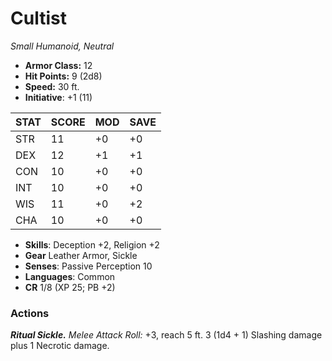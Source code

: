 # Cultist

*Small Humanoid, Neutral*

- **Armor Class:** 12
- **Hit Points:** 9 (2d8)
- **Speed:** 30 ft.
- **Initiative**: +1 (11)

|STAT|SCORE|MOD|SAVE|
| --- | --- | --- | ---- |
| STR | 11 | +0 | +0 |
| DEX | 12 | +1 | +1 |
| CON | 10 | +0 | +0 |
| INT | 10 | +0 | +0 |
| WIS | 11 | +0 | +2 |
| CHA | 10 | +0 | +0 |

- **Skills**: Deception +2, Religion +2
- **Gear** Leather Armor, Sickle
- **Senses**: Passive Perception 10
- **Languages**: Common
- **CR** 1/8 (XP 25; PB +2)

### Actions

***Ritual Sickle.*** *Melee Attack Roll:* +3, reach 5 ft. 3 (1d4 + 1) Slashing damage plus 1 Necrotic damage.
